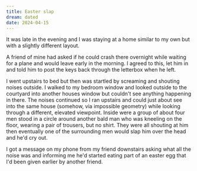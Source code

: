 ```yaml
---
title: Easter slap
dream: dated
date: 2024-04-15
---
```


It was late in the evening and I was staying at a home similar to my own but with a slightly different layout.

A friend of mine <!-- KVN --> had asked if he could crash there overnight while waiting for a plane and would leave early in the morning. I agreed to this, let him in and told him to post the keys back through the letterbox when he left.

I went upstairs to bed but then was startled by screaming and shouting noises outside. I walked to my bedroom window and looked outside to the courtyard into another houses window but couldn't see anything happening in there. The noises continued so I ran upstairs and could just about see into the same house (somehow, via impossible geometry) while looking through a different, elevated viewpoint. Inside were a group of about four men stood in a circle around another bald man who was kneeling on the floor, wearing a pair of trousers, but no shirt. They were all shouting at him then eventually one of the surrounding men would slap him over the head and he'd cry out.

I got a message on my phone from my friend downstairs asking what all the noise was and informing me he'd started eating part of an easter egg that I'd been given earlier by another friend.
